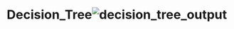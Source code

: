# Decision_Tree![decision_tree_output](https://github.com/user-attachments/assets/03ebb94a-1b20-45ca-8976-28d4c01bcffb)
